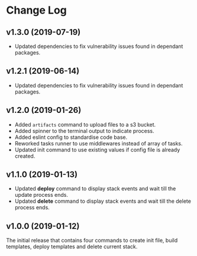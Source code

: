 # Change Log

## v1.3.0 (2019-07-19)

- Updated dependencies to fix vulnerability issues found in dependant packages.

## v1.2.1 (2019-06-14)

- Updated dependencies to fix vulnerability issues found in dependant packages.

## v1.2.0 (2019-01-26)

- Added `artifacts` command to upload files to a s3 bucket.
- Added spinner to the terminal output to indicate process.
- Added eslint config to standardise code base.
- Reworked tasks runner to use middlewares instead of array of tasks.
- Updated init command to use existing values if config file is already created.

## v1.1.0 (2019-01-13)

- Updated **deploy** command to display stack events and wait till the update process ends.
- Updated **delete** command to display stack events and wait till the delete process ends.

## v1.0.0 (2019-01-12)

The initial release that contains four commands to create init file, build templates, deploy templates and delete current stack.
